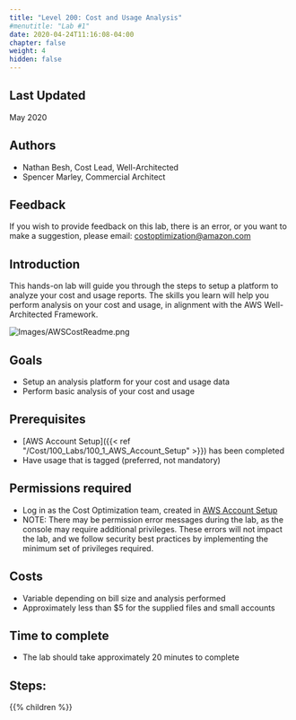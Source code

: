 ```yaml
---
title: "Level 200: Cost and Usage Analysis"
#menutitle: "Lab #1"
date: 2020-04-24T11:16:08-04:00
chapter: false
weight: 4
hidden: false
---
```

## Last Updated
May 2020

## Authors
- Nathan Besh, Cost Lead, Well-Architected
- Spencer Marley, Commercial Architect

## Feedback
If you wish to provide feedback on this lab, there is an error, or you want to make a suggestion, please email: costoptimization@amazon.com

## Introduction
 This hands-on lab will guide you through the steps to setup a platform to analyze your cost and usage reports. The skills you learn will help you perform analysis on your cost and usage, in alignment with the AWS Well-Architected Framework.

![Images/AWSCostReadme.png](/Cost/200_4_Cost_and_Usage_Analysis/Images/AWSCostReadme.png)

## Goals
- Setup an analysis platform for your cost and usage data
- Perform basic analysis of your cost and usage

## Prerequisites
- [AWS Account Setup]({{< ref "/Cost/100_Labs/100_1_AWS_Account_Setup" >}}) has been completed
- Have usage that is tagged (preferred, not mandatory)


## Permissions required
- Log in as the Cost Optimization team, created in [AWS Account Setup](../100_1_AWS_Account_Setup/README.md)
- NOTE: There may be permission error messages during the lab, as the console may require additional privileges. These errors will not impact the lab, and we follow security best practices by implementing the minimum set of privileges required.


## Costs
- Variable depending on bill size and analysis performed
- Approximately less than $5 for the supplied files and small accounts


## Time to complete
- The lab should take approximately 20 minutes to complete

## Steps:
{{% children  %}}

